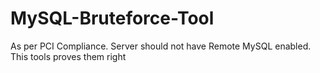 # MySQL-Bruteforce-Tool
As per PCI Compliance. Server should not have Remote MySQL enabled. This tools proves them right
